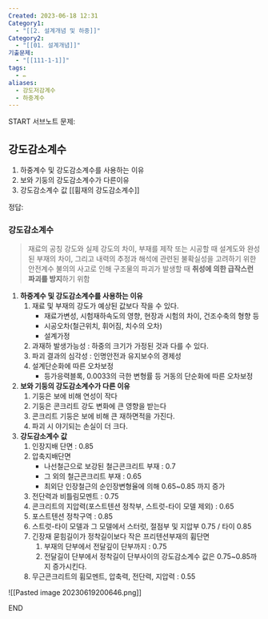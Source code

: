 ```yaml
---
Created: 2023-06-18 12:31
Category1:
  - "[[2. 설계개념 및 하중]]"
Category2:
  - "[[01. 설계개념]]"
기출문제:
  - "[[111-1-1]]"
tags:
  - ✏️
aliases:
  - 강도저감계수
  - 하중계수
---
```

START
서브노트
문제:  
## 강도감소계수
1. 하중계수 및 강도감소계수를 사용하는 이유
2. 보와 기둥의 강도감소계수가 다른이유
3. 강도감소계수 값
[[휨재의 강도감소계수]]

정답: 
### 강도감소계수

> 재료의 공칭 강도와 실제 강도의 차이, 부재를 제작 또는 시공할 때 설계도와 완성된 부재의 차이, 그리고 내력의 추정과 해석에 관련된 불확실성을 고려하기 위한 안전계수
> 불의의 사고로 인해 구조물의 파괴가 발생할 때 **취성에 의한 급작스런 파괴를 방지**하기 위함

1. **하중계수 및 강도감소계수를 사용하는 이유**
    1. 재료 및 부재의 강도가 예상된 값보다 작을 수 있다.
        - 재료가변성, 시험재하속도의 영향, 현장과 시험의 차이, 건조수축의 형향 등
        - 시공오차(철근위치, 휘어짐, 치수의 오차)
        - 설계가정
    2. 과재하 발생가능성 : 하중의 크기가 가정된 것과 다를 수 있다.
    3. 파괴 결과의 심각성 : 인명안전과 유지보수의 경제성
    4. 설계단순화에 따른 오차보정
        - 등가응력블록, 0.0033의 극한 변형률 등 거동의 단순화에 따른 오차보정
2. **보와 기둥의 강도감소계수가 다른 이유**
    1. 기둥은 보에 비해 연성이 작다
    2. 기둥은 콘크리트 강도 변화에 큰 영향을 받는다
    3. 콘크리트 기둥은 보에 비해 큰 재하면적을 가진다.
    4. 파괴 시 야기되는 손실이 더 크다.
3. **강도감소계수 값**
    1. 인장지배 단면 : 0.85
    2. 압축지배단면
        - 나선철근으로 보강된 철근콘크리트 부재 : 0.7
        - 그 외의 철근콘크리트 부재 : 0.65
        - 최외단 인장철근의 순인장변형율에 의해 0.65~0.85 까지 증가
    3. 전단력과 비틀림모멘트 : 0.75
    4. 콘크리트의 지압력(포스트텐션 정착부, 스트럿-타이 모델 제외) : 0.65
    5. 포스트텐션 정착구역 : 0.85
    6. 스트럿-타이 모델과 그 모델에서 스터럿, 절점부 및 지압부 0.75 / 타이 0.85
    7. 긴장재 묻힘길이가 정착길이보다 작은 프리텐션부재의 휨단면
        1. 부재의 단부에서 전달깊이 단부까지 : 0.75
        2. 전달길이 단부에서 정착길이 단부사이의 강도감소계수 값은 0.75~0.85까지 증가시킨다.
    8. 무근콘크리트의 휨모멘트, 압축력, 전단력, 지압력 : 0.55

![[Pasted image 20230619200646.png]]
<!--ID: 1687179686979-->
END